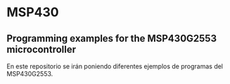 # MSP430
Programming examples for the MSP430G2553 microcontroller
----
En este repositorio se irán poniendo diferentes ejemplos de programas del MSP430G2553.
